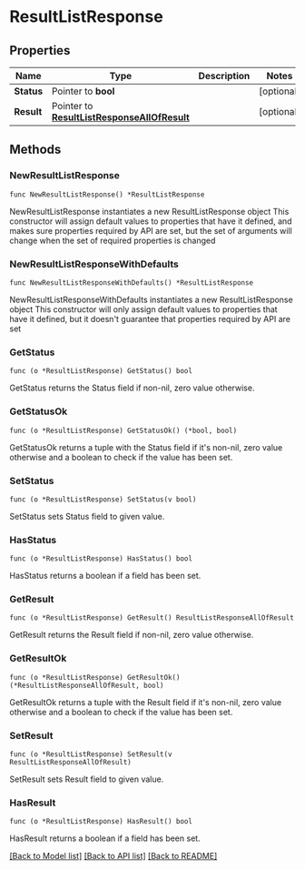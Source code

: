 # ResultListResponse

## Properties

Name | Type | Description | Notes
------------ | ------------- | ------------- | -------------
**Status** | Pointer to **bool** |  | [optional] 
**Result** | Pointer to [**ResultListResponseAllOfResult**](ResultListResponseAllOfResult.md) |  | [optional] 

## Methods

### NewResultListResponse

`func NewResultListResponse() *ResultListResponse`

NewResultListResponse instantiates a new ResultListResponse object
This constructor will assign default values to properties that have it defined,
and makes sure properties required by API are set, but the set of arguments
will change when the set of required properties is changed

### NewResultListResponseWithDefaults

`func NewResultListResponseWithDefaults() *ResultListResponse`

NewResultListResponseWithDefaults instantiates a new ResultListResponse object
This constructor will only assign default values to properties that have it defined,
but it doesn't guarantee that properties required by API are set

### GetStatus

`func (o *ResultListResponse) GetStatus() bool`

GetStatus returns the Status field if non-nil, zero value otherwise.

### GetStatusOk

`func (o *ResultListResponse) GetStatusOk() (*bool, bool)`

GetStatusOk returns a tuple with the Status field if it's non-nil, zero value otherwise
and a boolean to check if the value has been set.

### SetStatus

`func (o *ResultListResponse) SetStatus(v bool)`

SetStatus sets Status field to given value.

### HasStatus

`func (o *ResultListResponse) HasStatus() bool`

HasStatus returns a boolean if a field has been set.

### GetResult

`func (o *ResultListResponse) GetResult() ResultListResponseAllOfResult`

GetResult returns the Result field if non-nil, zero value otherwise.

### GetResultOk

`func (o *ResultListResponse) GetResultOk() (*ResultListResponseAllOfResult, bool)`

GetResultOk returns a tuple with the Result field if it's non-nil, zero value otherwise
and a boolean to check if the value has been set.

### SetResult

`func (o *ResultListResponse) SetResult(v ResultListResponseAllOfResult)`

SetResult sets Result field to given value.

### HasResult

`func (o *ResultListResponse) HasResult() bool`

HasResult returns a boolean if a field has been set.


[[Back to Model list]](../README.md#documentation-for-models) [[Back to API list]](../README.md#documentation-for-api-endpoints) [[Back to README]](../README.md)



